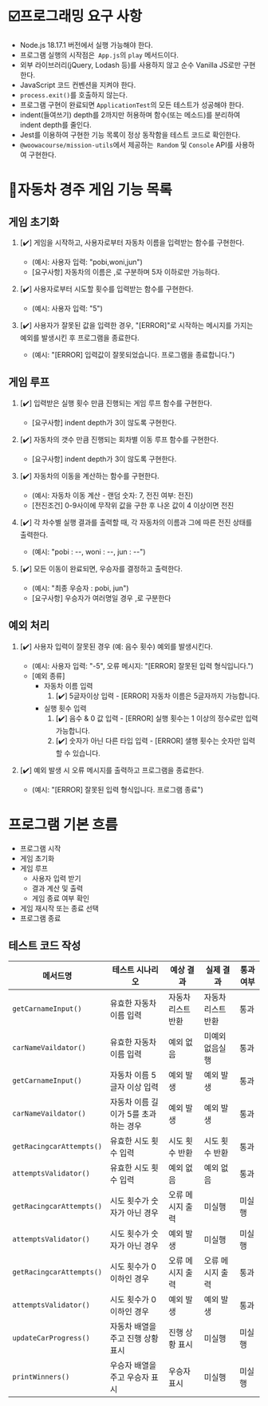 # ☑️프로그래밍 요구 사항

- Node.js 18.17.1 버전에서 실행 가능해야 한다.
- 프로그램 실행의 시작점은` App.js`의 `play` 메서드이다.
- 외부 라이브러리(jQuery, Lodash 등)를 사용하지 않고 순수 Vanilla JS로만 구현한다.
- JavaScript 코드 컨벤션을 지켜야 한다.
- `process.exit()`를 호출하지 않는다.
- 프로그램 구현이 완료되면 `ApplicationTest`의 모든 테스트가 성공해야 한다.
- indent(들여쓰기) depth를 2까지만 허용하며 함수(또는 메소드)를 분리하여 indent depth를 줄인다.
- Jest를 이용하여 구현한 기능 목록이 정상 동작함을 테스트 코드로 확인한다.
- `@woowacourse/mission-utils`에서 제공하는` Random` 및 `Console` API를 사용하여 구현한다.

# 🚕자동차 경주 게임 기능 목록

## 게임 초기화

1. [✔️] 게임을 시작하고, 사용자로부터 자동차 이름을 입력받는 함수를 구현한다.

   - (예시: 사용자 입력: "pobi,woni,jun")
   - [요구사항] 자동차의 이름은 ,로 구분하며 5자 이하로만 가능하다.

2. [✔️] 사용자로부터 시도할 횟수를 입력받는 함수를 구현한다.

   - (예시: 사용자 입력: "5")

3. [✔️] 사용자가 잘못된 값을 입력한 경우, "[ERROR]"로 시작하는 메시지를 가지는 예외를 발생시킨 후 프로그램을 종료한다.
   - (예시: "[ERROR] 입력값이 잘못되었습니다. 프로그램을 종료합니다.")

## 게임 루프

1. [✔️] 입력받은 실행 횟수 만큼 진행되는 게임 루프 함수를 구현한다.

   - [요구사항] indent depth가 3이 않도록 구현한다.

2. [✔️] 자동차의 갯수 만큼 진행되는 회차별 이동 루프 함수를 구현한다.

   - [요구사항] indent depth가 3이 않도록 구현한다.

3. [✔️] 자동차의 이동을 계산하는 함수를 구현한다.

   - (예시: 자동차 이동 계산 - 랜덤 숫자: 7, 전진 여부: 전진)
   - [전진조건] 0-9사이에 무작위 값을 구한 후 나온 값이 4 이상이면 전진

4. [✔️] 각 차수별 실행 결과를 출력할 때, 각 자동차의 이름과 그에 따른 전진 상태를 출력한다.

   - (예시: "pobi : --, woni : --, jun : --")

5. [✔️] 모든 이동이 완료되면, 우승자를 결정하고 출력한다.

   - (예시: "최종 우승자 : pobi, jun")
   - [요구사항] 우승자가 여러명일 경우 ,로 구분한다

## 예외 처리

1. [✔️] 사용자 입력이 잘못된 경우 (예: 음수 횟수) 예외를 발생시킨다.

   - (예시: 사용자 입력: "-5", 오류 메시지: "[ERROR] 잘못된 입력 형식입니다.")
   - [예외 종류]
     - 자동차 이름 입력
       1. [✔️] 5글자이상 입력 - [ERROR] 자동차 이름은 5글자까지 가능합니다.
     - 실행 횟수 입력
       1. [✔️] 음수 & 0 값 입력 - [ERROR] 실행 횟수는 1 이상의 정수로만 입력 가능합니다.
       2. [✔️] 숫자가 아닌 다른 타입 입력 - [ERROR] 샐행 횟수는 숫자만 입력할 수 있습니다.

2. [✔️] 예외 발생 시 오류 메시지를 출력하고 프로그램을 종료한다.
   - (예시: "[ERROR] 잘못된 입력 형식입니다. 프로그램 종료")

# 프로그램 기본 흐름

- 프로그램 시작
- 게임 초기화
- 게임 루프
  - 사용자 입력 받기
  - 결과 계산 및 출력
  - 게임 종료 여부 확인
- 게임 재시작 또는 종료 선택
- 프로그램 종료

## 테스트 코드 작성

| 메서드명                 | 테스트 시나리오                      | 예상 결과          | 실제 결과          | 통과 여부 |
| ------------------------ | ------------------------------------ | ------------------ | ------------------ | --------- |
| `getCarnameInput()`      | 유효한 자동차 이름 입력              | 자동차 리스트 반환 | 자동차 리스트 반환 | 통과      |
| `carNameVaildator()`     | 유효한 자동차 이름 입력              | 예외 없음          | 미예외 없음실행    | 통과      |
| `getCarnameInput()`      | 자동차 이름 5글자 이상 입력          | 예외 발생          | 예외 발생          | 통과      |
| `carNameVaildator()`     | 자동차 이름 길이가 5를 초과하는 경우 | 예외 발생          | 예외 발생          | 통과      |
| `getRacingcarAttempts()` | 유효한 시도 횟수 입력                | 시도 횟수 반환     | 시도 횟수 반환     | 통과      |
| `attemptsValidator()`    | 유효한 시도 횟수 입력                | 예외 없음          | 예외 없음          | 통과      |
| `getRacingcarAttempts()` | 시도 횟수가 숫자가 아닌 경우         | 오류 메시지 출력   | 미실행             | 미실행    |
| `attemptsValidator()`    | 시도 횟수가 숫자가 아닌 경우         | 예외 발생          | 미실행             | 미실행    |
| `getRacingcarAttempts()` | 시도 횟수가 0 이하인 경우            | 오류 메시지 출력   | 오류 메시지 출력   | 통과      |
| `attemptsValidator()`    | 시도 횟수가 0 이하인 경우            | 예외 발생          | 예외 발생          | 통과      |
| `updateCarProgress()`    | 자동차 배열을 주고 진행 상황 표시    | 진행 상황 표시     | 미실행             | 미실행    |
| `printWinners()`         | 우승자 배열을 주고 우승자 표시       | 우승자 표시        | 미실행             | 미실행    |
